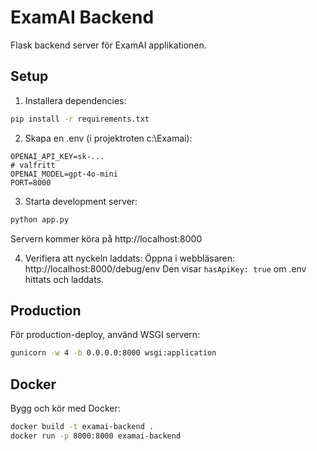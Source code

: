 # ExamAI Backend

Flask backend server för ExamAI applikationen.

## Setup

1. Installera dependencies:
```bash
pip install -r requirements.txt
```

2. Skapa en .env (i projektroten c:\Examai):
```env
OPENAI_API_KEY=sk-...
# valfritt
OPENAI_MODEL=gpt-4o-mini
PORT=8000
```

3. Starta development server:
```bash
python app.py
```

Servern kommer köra på http://localhost:8000

4. Verifiera att nyckeln laddats:
Öppna i webbläsaren: http://localhost:8000/debug/env
Den visar `hasApiKey: true` om .env hittats och laddats.

## Production

För production-deploy, använd WSGI servern:
```bash
gunicorn -w 4 -b 0.0.0.0:8000 wsgi:application
```

## Docker

Bygg och kör med Docker:
```bash
docker build -t examai-backend .
docker run -p 8000:8000 examai-backend
```
